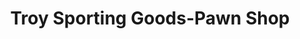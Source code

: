 ---
title: "Troy Sporting Goods-Pawn Shop"
url: /troy/troy-sporting-goods-pawn-shop/
shop: Leiher
---